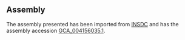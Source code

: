 
Assembly
--------

The assembly presented has been imported from 
[INSDC](http://www.insdc.org) and has the assembly accession
[GCA\_004156035.1](http://www.ebi.ac.uk/ena/data/view/GCA_004156035.1).

